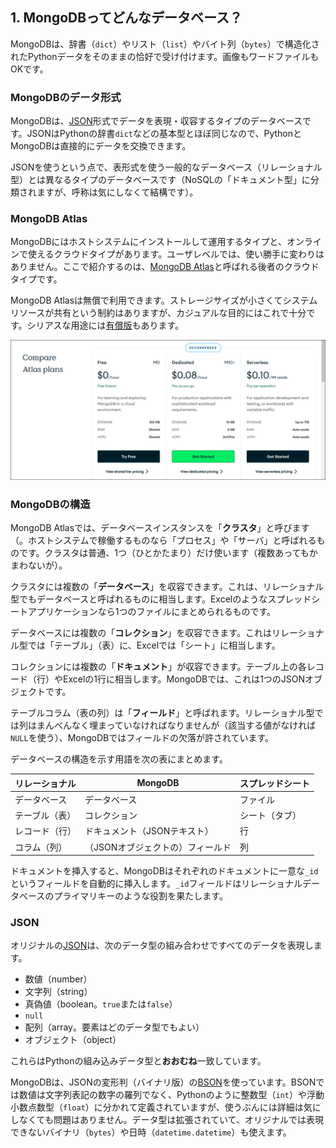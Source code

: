 ## 1. MongoDBってどんなデータベース？

MongoDBは、辞書（`dict`）やリスト（`list`）やバイト列（`bytes`）で構造化されたPythonデータをそのままの恰好で受け付けます。画像もワードファイルもOKです。


### MongoDBのデータ形式

MongoDBは、[JSON](https://www.oracle.com/jp/database/what-is-json/#data-types "LINK")形式でデータを表現・収容するタイプのデータベースです。JSONはPythonの辞書`dict`などの基本型とほぼ同じなので、PythonとMongoDBは直接的にデータを交換できます。

JSONを使うという点で、表形式を使う一般的なデータベース（リレーショナル型）とは異なるタイプのデータベースです（NoSQLの「ドキュメント型」に分類されますが、呼称は気にしなくて結構です）。


### MongoDB Atlas

MongoDBにはホストシステムにインストールして運用するタイプと、オンラインで使えるクラウドタイプがあります。ユーザレベルでは、使い勝手に変わりはありません。ここで紹介するのは、[MongoDB Atlas](https://www.mongodb.com/ja-jp/atlas/database "LINK")と呼ばれる後者のクラウドタイプです。

MongoDB Atlasは無償で利用できます。ストレージサイズが小さくてシステムリソースが共有という制約はありますが、カジュアルな目的にはこれで十分です。シリアスな用途には[有償版](https://www.mongodb.com/pricing "LINK")もあります。

<img src="Images/01-Introduction/Atlas-pricing.png" width="600">


### MongoDBの構造

MongoDB Atlasでは、データベースインスタンスを「**クラスタ**」と呼びます（。ホストシステムで稼働するものなら「プロセス」や「サーバ」と呼ばれるものです。クラスタは普通、1つ（ひとかたまり）だけ使います（複数あってもかまわないが）。

クラスタには複数の「**データベース**」を収容できます。これは、リレーショナル型でもデータベースと呼ばれるものに相当します。Excelのようなスプレッドシートアプリケーションなら1つのファイルにまとめられるものです。

データベースには複数の「**コレクション**」を収容できます。これはリレーショナル型では「テーブル」（表）に、Excelでは「シート」に相当します。

コレクションには複数の「**ドキュメント**」が収容できます。テーブル上の各レコード（行）やExcelの1行に相当します。MongoDBでは、これは1つのJSONオブジェクトです。

テーブルコラム（表の列）は「**フィールド**」と呼ばれます。リレーショナル型では列はまんべんなく埋まっていなければなりませんが（該当する値がなければ`NULL`を使う）、MongoDBではフィールドの欠落が許されています。

データベースの構造を示す用語を次の表にまとめます。

リレーショナル | MongoDB | スプレッドシート
---|---|---
データベース | データベース | ファイル
テーブル（表） | コレクション | シート（タブ）
レコード（行） | ドキュメント（JSONテキスト） | 行
コラム（列） | （JSONオブジェクトの）フィールド | 列


ドキュメントを挿入すると、MongoDBはそれぞれのドキュメントに一意な`_id`というフィールドを自動的に挿入します。`_id`フィールドはリレーショナルデータべースのプライマリキーのような役割を果たします。


### JSON

オリジナルの[JSON](https://www.oracle.com/jp/database/what-is-json/#data-types "LINK")は、次のデータ型の組み合わせですべてのデータを表現します。

- 数値（number）
- 文字列（string）
- 真偽値（boolean。`true`または`false`）
- `null`
- 配列（array。要素はどのデータ型でもよい）
- オブジェクト（object）

これらはPythonの組み込みデータ型と**おおむね**一致しています。

MongoDBは、JSONの変形判（バイナリ版）の[BSON](https://www.mongodb.com/ja-jp/docs/manual/reference/bson-types/ "LINK")を使っています。BSONでは数値は文字列表記の数字の羅列でなく、Pythonのように整数型（`int`）や浮動小数点数型（`float`）に分かれて定義されていますが、使うぶんには詳細は気にしなくても問題はありません。データ型は拡張されていて、オリジナルでは表現できないバイナリ（`bytes`）や日時（`datetime.datetime`）も使えます。
